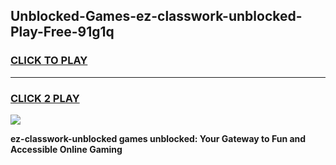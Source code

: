 
## Unblocked-Games-ez-classwork-unblocked-Play-Free-91g1q
<h3>
<a href="https://premium76.site?title=ez-classwork-unblocked&ref=20M">CLICK TO PLAY</a></h3>
<hr>

<h3>
<a href="https://premium76.site?title=ez-classwork-unblocked&ref=20M">CLICK 2 PLAY</a>
  
</h3>

<a href="https://premium76.site?title=ez-classwork-unblocked&ref=19M"><img src="https://clearcache.store/games.png"></a>


**ez-classwork-unblocked games unblocked: Your Gateway to Fun and Accessible Online Gaming**
